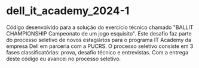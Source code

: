 # dell_it_academy_2024-1
Código desenvolvido para a solução do exercício técnico chamado "BALLIT CHAMPIONSHIP Campeonato de um jogo esquisito". Este desafio faz parte do processo seletivo de novos estagiários para o programa IT Academy da empresa Dell em parceria com a PUCRS. O processo seletivo consiste em 3 fases classificatórias: prova, desafio técnico e entrevistas. Com a entrega deste código eu avancei no processo seletivo.


